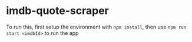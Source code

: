 # imdb-quote-scraper

To run this, first setup the environment with `npm install`, then use `npm run start <imdbId>` to run the app